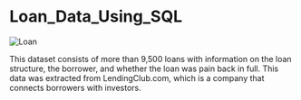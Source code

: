 # Loan_Data_Using_SQL
![Loan](https://github.com/aashok30/Loan_Data_Using_SQL/assets/101622691/76717ecc-406d-4634-b937-76ca0d84765c)

This dataset consists of more than 9,500 loans with information on the loan structure, the borrower, and whether the loan was pain back in full. This data was extracted from LendingClub.com, which is a company that connects borrowers with investors.
